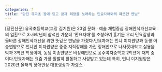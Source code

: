 ```yaml
---
categories: f
title: "당진 유곡초 장애 딛고 꿈과 희망을 노래하는 민요자매와의 따뜻한 만남"
---
```

[당진신문] 유곡초등학교(교장 김기원)은 23일 문화ㆍ예술 체험중심 장애인식개선교육의 일환으로 3~6학년이 참석한 가운데 ‘민요자매’를 초청하여 흥겨운 우리 민요감상과 올바른 장애인식개선을 위한 뜻깊은 만남을 가졌다.민요자매는 언니 이지원양과 동생 이송연양으로 언니인 이지원양은 중증 지적장애를 가진 장애인으로 나사렛대학교 실용음악과 3학년 학생이며, 동생 이송연양은 비장애인으로 공주여자중학교 2학년에 재학 중이다.민요자매는 요즘 가장 활발히 활동하고 사랑받고 있는데 특히, 언니 이지원양은 2020년 올해의 장애인상 대통령상과 자랑스